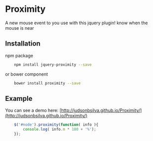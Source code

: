 Proximity
=========

A new mouse event to you use with this jquery plugin! know when the mouse is near

## Installation

npm package

```sh
	npm install jquery-proximity --save
```
or bower component

```sh
	bower install proximity --save
```

## Example

You can see a demo here:
[http://judsonbsilva.github.io/Proximity/](http://judsonbsilva.github.io/Proximity/)

```javascript
	$('#node').proximity(function( info ){
		console.log( info.m * 100 + '%');
	});
```